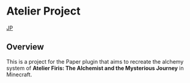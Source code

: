 # Atelier Project
[JP](README-jp.md)

## Overview
This is a project for the Paper plugin that aims to recreate the alchemy system of **Atelier Firis: The Alchemist and the Mysterious Journey** in Minecraft.


